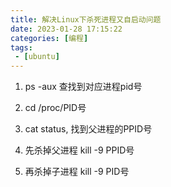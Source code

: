 ```yaml
---
title: 解决Linux下杀死进程又自启动问题
date: 2023-01-28 17:15:22
categories: [编程]
tags:
 - [ubuntu]
---
```

1. ps -aux 查找到对应进程pid号

2. cd /proc/PID号  

3. cat status, 找到父进程的PPID号

4. 先杀掉父进程
kill -9 PPID号

5. 再杀掉子进程
kill -9 PID号